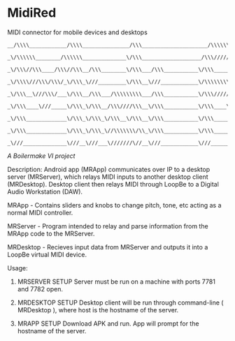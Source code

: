 # MidiRed
MIDI connector for mobile devices and desktops

```
__/\\\\____________/\\\\_______________/\\\_____________________/\\\\\\\\\____________________________/\\\__        
 _\/\\\\\\________/\\\\\\______________\/\\\___________________/\\\///////\\\_________________________\/\\\__       
  _\/\\\//\\\____/\\\//\\\__/\\\________\/\\\___/\\\___________\/\\\_____\/\\\_________________________\/\\\__      
   _\/\\\\///\\\/\\\/_\/\\\_\///_________\/\\\__\///____________\/\\\\\\\\\\\/________/\\\\\\\\_________\/\\\__     
    _\/\\\__\///\\\/___\/\\\__/\\\___/\\\\\\\\\___/\\\___________\/\\\//////\\\______/\\\/////\\\___/\\\\\\\\\__    
     _\/\\\____\///_____\/\\\_\/\\\__/\\\////\\\__\/\\\___________\/\\\____\//\\\____/\\\\\\\\\\\___/\\\////\\\__   
      _\/\\\_____________\/\\\_\/\\\_\/\\\__\/\\\__\/\\\___________\/\\\_____\//\\\__\//\\///////___\/\\\__\/\\\__  
       _\/\\\_____________\/\\\_\/\\\_\//\\\\\\\/\\_\/\\\___________\/\\\______\//\\\__\//\\\\\\\\\\_\//\\\\\\\/\\_ 
        _\///______________\///__\///___\///////\//__\///____________\///________\///____\//////////___\///////\//__
```


*A Boilermake VI project*

Description:
Android app (MRApp) communicates over IP to a desktop server (MRServer), which relays MIDI inputs to another desktop client (MRDesktop). Desktop client then relays MIDI through LoopBe to a Digital Audio Workstation (DAW).

MRApp - Contains sliders and knobs to change pitch, tone, etc acting as a normal MIDI controller.

MRServer - Program intended to relay and parse information from the MRApp code to the MRServer.

MRDesktop - Recieves input data from MRServer and outputs it into a LoopBe virtual MIDI device.


Usage:

1) MRSERVER SETUP
	Server must be run on a machine with ports 7781 and 7782 open.

2) MRDESKTOP SETUP
	Desktop client will be run through command-line ( MRDesktop <host> ), where host is the hostname of the server.

3) MRAPP SETUP
	Download APK and run. App will prompt for the hostname of the server.
